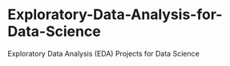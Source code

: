 # Exploratory-Data-Analysis-for-Data-Science
Exploratory Data Analysis (EDA) Projects for Data Science
